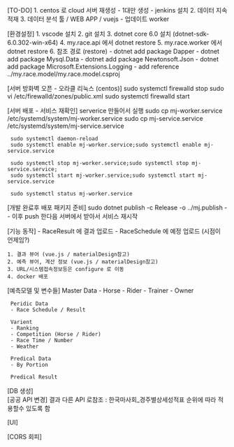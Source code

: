 [TO-DO]
    1. centos 로 cloud 서버 재생성
       - 1대만 생성
       - jenkins 설치
    2. 데이터 지속 적재
    3. 데이터 분석 툴 / WEB APP / vuejs
       - 업데이트 worker

[환경설정]
     1. vscode  설치
     2. git 설치
     3. dotnet core 6.0 설치 (dotnet-sdk-6.0.302-win-x64)
     4. my.race.api 에서 dotnet restore
     5. my.race.worker 에서 dotnet restore
     6. 참조 경로 (restore)
          - dotnet add package Dapper
          - dotnet add package Mysql.Data
          - dotnet add package Newtonsoft.Json
          - dotnet add package Microsoft.Extensions.Logging
          - add reference ../my.race.model/my.race.model.csproj

[서버 방화벽 오픈 - 오라클 리눅스 (centos)]
     sudo systemctl firewalld stop
     sudo vi /etc/firewalld/zones/public.xml
     sudo systemctl firewalld start

[서버 배포 - 서비스 재확인]
     serverice 만들어서 실행
     sudo cp mj-worker.service /etc/systemd/system/mj-worker.service
     sudo cp mj-service.service /etc/systemd/system/mj-service.service

     sudo systemctl daemon-reload
     sudo systemctl enable mj-worker.service;sudo systemctl enable mj-service.service

     sudo systemctl stop mj-worker.service;sudo systemctl stop mj-service.service;
     sudo systemctl start mj-worker.service;sudo systemctl start mj-service.service
    
     sudo systemctl status mj-worker.service 

[개발 완료후 배포 패키지 준비]
     sudo dotnet publish -c Release -o ../mj.publish 
     -- 이후 push 한다음 서버에서 받아서 서비스 재시작

[기능 동작]
    - RaceResult 에 결과 업로드
    - RaceSchedule 에 예정 업로드 (시점이 언제임?)
    
    1. 결과 뷰어 (vue.js / materialDesign참고)
    2. 예측 뷰어, 계산 정보 (vue.js / materialDesign참고)
    3. URL/시스템접속정보등은 configure 로 이동
    4. docker 배포


[예측모델 및 변수들]
     Master Data
     - Horse
     - Rider
     - Trainer
     - Owner

     Peridic Data
     - Race Schedule / Result

     Varient
     - Ranking
     - Competition (Horse / Rider)
     - Race Time / Number
     - Weather

     Predical Data
     - By Portion
     
     Predical Result
     
[DB 생성]     
[공공 API 변경]
결과 다른 API 로참조 : 한국마사회_경주별상세성적표
순위에 따라 적용할수 있도록 함     


[UI]

[CORS 회피]